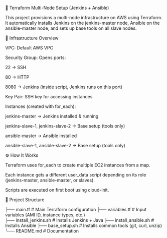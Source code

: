 🚀 Terraform Multi-Node Setup (Jenkins + Ansible)

This project provisions a multi-node infrastructure on AWS using Terraform.
It automatically installs Jenkins on the jenkins-master node, Ansible on the ansible-master node, and sets up base tools on all slave nodes.

📌 Infrastructure Overview

VPC: Default AWS VPC

Security Group: Opens ports:

22 → SSH

80 → HTTP

8080 → Jenkins (inside script, Jenkins runs on this port)

Key Pair: SSH key for accessing instances

Instances (created with for_each):

jenkins-master → Jenkins installed & running

jenkins-slave-1, jenkins-slave-2 → Base setup (tools only)

ansible-master → Ansible installed

ansible-slave-1, ansible-slave-2 → Base setup (tools only)

⚙️ How It Works

Terraform uses for_each to create multiple EC2 instances from a map.

Each instance gets a different user_data script depending on its role (jenkins-master, ansible-master, or slaves).

Scripts are executed on first boot using cloud-init.

 📂 Project Structure
 
  ├── main.tf                # Main Terraform configuration
  ├── variables.tf           # Input variables (AMI ID, instance types, etc.)  
  ├── install_jenkins.sh     # Installs Jenkins + Java
  ├── install_ansible.sh     # Installs Ansible
  ├── base_setup.sh          # Installs common tools (git, curl, unzip)
  └── README.md              # Documentation




  



